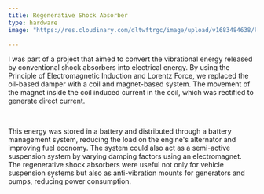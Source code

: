 ```yaml
---
title: Regenerative Shock Absorber
type: hardware
image: "https://res.cloudinary.com/dltwftrgc/image/upload/v1683484638/Projects/Render-RegenShox_sgnorg.png"

---
```

I was part of a project that aimed to convert the vibrational energy released by conventional shock absorbers into electrical energy. By using the Principle of Electromagnetic Induction and Lorentz Force, we replaced the oil-based damper with a coil and magnet-based system. The movement of the magnet inside the coil induced current in the coil, which was rectified to generate direct current.  

<br>

This energy was stored in a battery and distributed through a battery management system, reducing the load on the engine's alternator and improving fuel economy. The system could also act as a semi-active suspension system by varying damping factors using an electromagnet. The regenerative shock absorbers were useful not only for vehicle suspension systems but also as anti-vibration mounts for generators and pumps, reducing power consumption.